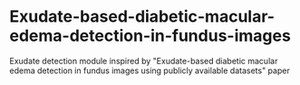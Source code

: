 # Exudate-based-diabetic-macular-edema-detection-in-fundus-images
Exudate detection module inspired by "Exudate-based diabetic macular edema detection in fundus images using publicly available datasets" paper
